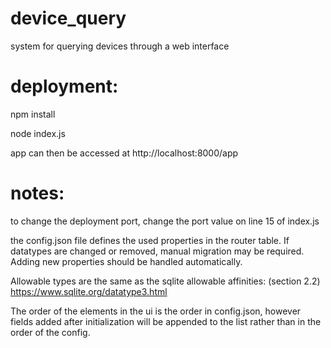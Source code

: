 # device_query
system for querying devices through a web interface

# deployment:
npm install

node index.js

app can then be accessed at http://localhost:8000/app

# notes:
to change the deployment port, change the port value on line 15 of index.js

the config.json file defines the used properties in the router table. If datatypes are changed or removed, manual migration may be required. Adding new properties should be handled automatically.

Allowable types are the same as the sqlite allowable affinities:
(section 2.2) https://www.sqlite.org/datatype3.html

The order of the elements in the ui is the order in config.json, however fields added after initialization will be appended to the list rather than in the order of the config.

